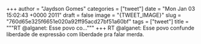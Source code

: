 
+++
author = "Jaydson Gomes"
categories = ["tweet"]
date = "Mon Jan 03 15:02:43 +0000 2011"
draft = false
image = "{TWEET_IMAGE}"
slug = "760d65e325f6651e020a92ff95acd27bf51a60bf"
tags = ["tweet"]
title = """RT @alganet: Esse povo co..."""
+++
RT @alganet: Esse povo confunde liberdade de expressão com liberdade pra falar merda.
